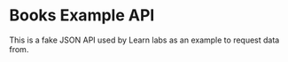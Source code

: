 # Books Example API

This is a fake JSON API used by Learn labs as an example to request data from. 